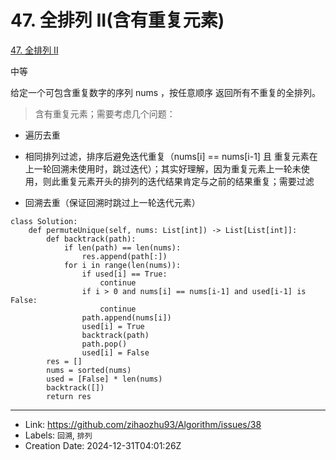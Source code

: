 # 47. 全排列 II(含有重复元素)

[47. 全排列 II](https://leetcode.cn/problems/permutations-ii/)

中等

给定一个可包含重复数字的序列 nums ，按任意顺序 返回所有不重复的全排列。

> 含有重复元素；需要考虑几个问题：
- 遍历去重
- 相同排列过滤，排序后避免迭代重复（nums[i] == nums[i-1] 且 重复元素在上一轮回溯未使用时，跳过迭代）；其实好理解，因为重复元素上一轮未使用，则此重复元素开头的排列的迭代结果肯定与之前的结果重复；需要过滤

- 回溯去重（保证回溯时跳过上一轮迭代元素）

```
class Solution:
    def permuteUnique(self, nums: List[int]) -> List[List[int]]:
        def backtrack(path):
            if len(path) == len(nums):
                res.append(path[:])
            for i in range(len(nums)):
                if used[i] == True:
                    continue
                if i > 0 and nums[i] == nums[i-1] and used[i-1] is False:
                    continue
                path.append(nums[i])
                used[i] = True
                backtrack(path)
                path.pop()
                used[i] = False
        res = []
        nums = sorted(nums)
        used = [False] * len(nums)
        backtrack([])
        return res
```

---

* Link: https://github.com/zihaozhu93/Algorithm/issues/38
* Labels: `回溯`, `排列`
* Creation Date: 2024-12-31T04:01:26Z
